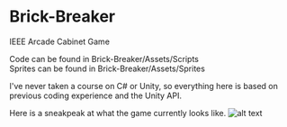 # Brick-Breaker

IEEE Arcade Cabinet Game

Code can be found in Brick-Breaker/Assets/Scripts                             
Sprites can be found in Brick-Breaker/Assets/Sprites

I've never taken a course on C# or Unity, so everything here is based on previous coding experience and the Unity API.

Here is a sneakpeak at what the game currently looks like.
![alt text](https://i.imgur.com/kcP2Ogf.png)
